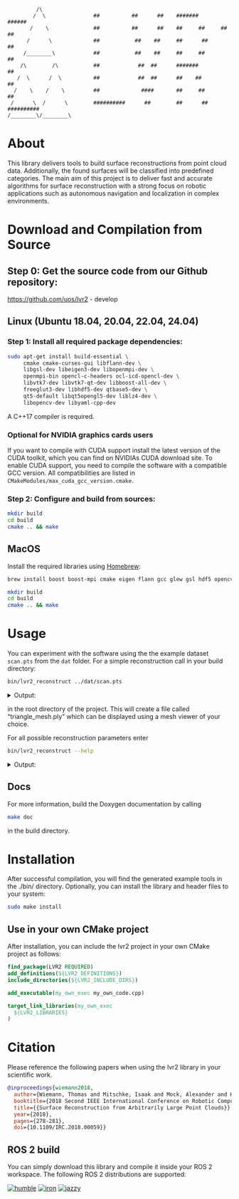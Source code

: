 ```console
         /\
        /  \               ##          ##      ##    #######         ######
       /    \              ##          ##      ##    ##     ##     ##      ##
      /      \             ##           ##    ##     ##      ##            ##
     /________\            ##           ##    ##     ##     ##            ##
    /\        /\           ##            ##  ##      #######             ##
   /  \      /  \          ##            ##  ##      ##    ##          ##
  /    \    /    \         ##             ####       ##     ##       ##
 /      \  /      \        ##########      ##        ##      ##    ##########
/________\/________\
```

# About

This library delivers tools to build surface reconstructions from point cloud
data. Additionally, the found surfaces will be classified into predefined categories. The main aim of this
project is to deliver fast and accurate algorithms for surface reconstruction with a strong focus on
robotic applications such as autonomous navigation and localization in complex environments.

# Download and Compilation from Source

## Step 0: Get the source code from our Github repository:

https://github.com/uos/lvr2 - develop

## Linux (Ubuntu 18.04, 20.04, 22.04, 24.04)

### Step 1: Install all required package dependencies: 

```bash
sudo apt-get install build-essential \
     cmake cmake-curses-gui libflann-dev \
     libgsl-dev libeigen3-dev libopenmpi-dev \
     openmpi-bin opencl-c-headers ocl-icd-opencl-dev \
     libvtk7-dev libvtk7-qt-dev libboost-all-dev \
     freeglut3-dev libhdf5-dev qtbase5-dev \
     qt5-default libqt5opengl5-dev liblz4-dev \
     libopencv-dev libyaml-cpp-dev
```

A C++17 compiler is required.

### Optional for NVIDIA graphics cards users

If you want to compile with CUDA support install the latest version of the CUDA toolkit, which you can find on NVIDIAs CUDA download site. To enable CUDA support, you need to compile the software with a compatible GCC version. All compatibilities are listed in `CMakeModules/max_cuda_gcc_version.cmake`.

### Step 2: Configure and build from sources:

```bash
mkdir build
cd build
cmake .. && make
```

## MacOS

Install the required libraries using [Homebrew](https://brew.sh):

```bash
brew install boost boost-mpi cmake eigen flann gcc glew gsl hdf5 opencv lz4 qt vtk 

mkdir build
cd build
cmake .. && make
```

# Usage

You can experiment with the software using the the example dataset `scan.pts` from the `dat` folder. For a simple
reconstruction call in your build directory:

```bash
bin/lvr2_reconstruct ../dat/scan.pts
```

<details>
<summary>Output:</summary>

```bash
         /\
        /  \               ##          ##      ##    #######         ######
       /    \              ##          ##      ##    ##     ##     ##      ##
      /      \             ##           ##    ##     ##      ##            ##
     /________\            ##           ##    ##     ##     ##            ##
    /\        /\           ##            ##  ##      #######             ##
   /  \      /  \          ##            ##  ##      ##    ##          ##
  /    \    /    \         ##             ####       ##     ##       ##
 /      \  /      \        ##########      ##        ##      ##    ##########
/________\/________\
    
##### Program options: 
##### Transform input data	: NO
##### Voxelsize 		: 10
##### Number of threads 	: 16
##### Point cloud manager 	: LVR2
##### Normal Estimation:  	: 0
##### Voxel decomposition: 	: PMC
##### Classifier:		: GREY
##### Dump classification	: NO
##### k_n 			: 10
##### k_i 			: 10
##### k_d 			: 5
##### Fill holes 		: NO
##### Remove DAs 		: NO
##### GPU normal estimation 	: OFF

[00:00:00 006] Autodetected the following attributes
[00:00:00 006] Color:     0
[00:00:00 006] Intensity: 1
[13:03:43:568][info   ] [AdaptiveKSearchSurface] Dataset statistics: 
[13:03:43:568][info   ] [AdaptiveKSearchSurface] Num points: 289252
[13:03:43:568][info   ] [AdaptiveKSearchSurface] kn, ki, kd: 10, 10, 5
[13:03:43:568][info   ] [AdaptiveKSearchSurface] BB of points: [-851.281, -79.2388, 1.35899] - [1487.27, 327.931, 808.3]
[13:03:43:580][info   ] [LVR2 Reconstruct] No flip point set, defaulting to (0,0,0) 
[13:03:43:580][info   ] [AdaptiveKSearchSurface] Initializing normal array...
[13:03:43:580][info   ] [AdaptiveKSearchSurface] Estimating 289252 Surface Normals using 16 threads ...
[13:03:43:697][info   ] [AdaptiveKSearchSurface] Interpolating 289252 Surface Normals using 16 threads ...
[13:03:43:741][info   ] [AdaptiveKSearchSurface] Copying normals...
[13:03:43:743][info   ] [LVR2 Reconstruct] Pointcloud loaded starting to reconstruct surfaces ...
[13:03:43:743][info   ] [PointsetSurface] Creating grid
[13:03:43:868][info   ] [LVR2 Reconstruct] Grid Cells: 30040
[13:03:43:915][info   ] [LVR2 Reconstruct] Reconstructed mesh (vertices, faces): 20157, 36416)
[13:03:43:937][info   ] [LVR2 Reconstruct] Saving mesh to triangle_mesh.ply.
[13:03:43:943][info   ] [LVR2 Reconstruct] Saving mesh to triangle_mesh.obj.
[13:03:44:320][info   ] [LVR2 Reconstruct] Program end.
```

</details>

in the root directory of the project. This will create a file called
“triangle_mesh.ply” which can be displayed using a mesh viewer of your choice.

For all possible reconstruction parameters enter

```bash
bin/lvr2_reconstruct --help
```

<details>
<summary>Output:</summary>

```bash
Supported options:
  -x [ --xPos ] arg (=0)                Position of the x-coordinates in the 
                                        input point data (according to screen 
                                        coordinates).
  -y [ --yPos ] arg (=1)                Position of the y-coordinates in the 
                                        input data lines (according to screen 
                                        coordinates).
  -z [ --zPos ] arg (=2)                Position of the z-coordinates in the 
                                        input data lines (according to screen 
                                        coordinates).
  --sx arg (=1)                         Scaling factor for the x coordinates.
  --sy arg (=1)                         Scaling factor for the y coordinates.
  --sz arg (=1)                         Scaling factor for the z coordinates.
  --help                                Produce help message
  --inputFile arg                       Input file name. Supported formats are 
                                        ASCII (.pts, .xyz), .ply and .h5
  --inputSchema arg                     The ScanProjectSchema to use with the 
                                        input file. Options are HDF5, HDF5V2, 
                                        RAW, HYPERLIB, EUROC, RAWPLY, SLAM6D
  --outputDirectory arg (=./)           Directory where the output files are 
                                        placed
  --outputFile arg (=triangle_mesh.ply triangle_mesh.obj )
                                        Output file name. Supported formats are
                                        ASCII (.pts, .xyz) and .ply
  -v [ --voxelsize ] arg (=10)          Voxelsize of grid used for 
                                        reconstruction.
  --noExtrusion                         Do not extend grid. Can be used  to 
                                        avoid artefacts in dense data sets but.
                                        Disabling will possibly create 
                                        additional holes in sparse data sets.
  -i [ --intersections ] arg (=-1)      Number of intersections used for 
                                        reconstruction. If other than -1, 
                                        voxelsize will calculated 
                                        automatically.
  -p [ --pcm ] arg (=LVR2)              Point cloud manager used for point 
                                        handling and normal estimation. Choose 
                                        from {FLANN, PCL, NABO, LVR2, LBVH_CUDA}.
  --nem arg (=0)                        Method for estimating point normals / 
                                        planes. 0: PCA (default), 1: RANSAC, 2:
                                        IPCA ilikebigbits, 3: IPCA exact. Make 
                                        sure the computing device is supporting
                                        the respective method.
  -d [ --decomposition ] arg (=PMC)     Defines the type of decomposition that 
                                        is used for the voxels (Standard 
                                        Marching Cubes (MC), Planar Marching 
                                        Cubes (PMC), Standard Marching Cubes 
                                        with sharp feature detection (SF), Dual
                                        Marching Cubes with an adaptive Octree 
                                        (DMC) or Tetraeder (MT) decomposition. 
                                        Choose from {MC, PMC, MT, SF}
  -o [ --optimizePlanes ]               Shift all triangle vertices of a 
                                        cluster onto their shared plane
  -c [ --clusterPlanes ]                Cluster planar regions based on normal 
                                        threshold, do not shift vertices into 
                                        regression plane.
  --cleanContours arg (=0)              Remove noise artifacts from contours. 
                                        Same values are between 2 and 4
  --planeIterations arg (=3)            Number of iterations for plane 
                                        optimization
  -f [ --fillHoles ] arg (=0)           Maximum size for hole filling
  --rda arg (=0)                        Remove dangling artifacts, i.e. remove 
                                        the clusters with less than n triangles
  --pnt arg (=0.850000024)              (Plane Normal Threshold) Normal 
                                        threshold for plane optimization. 
                                        Default 0.85 equals about 3 degrees.
  --smallRegionThreshold arg (=10)      Threshold for small region removal. If 
                                        0 nothing will be deleted.
  -w [ --writeClassificationResult ]    Write classification results to file 
                                        'clusters.clu'
  -e [ --exportPointNormals ]           Exports original point cloud data 
                                        together with normals into a single 
                                        file called 'pointnormals.ply'
  -g [ --saveGrid ]                     Writes the generated grid to a file 
                                        called 'fastgrid.grid. The result can 
                                        be rendered with qviewer.
  -s [ --saveOriginalData ]             Save the original points and the 
                                        estimated normals together with the 
                                        reconstruction into one file 
                                        ('triangle_mesh.ply')
  --scanPoseFile arg                    ASCII file containing scan positions 
                                        that can be used to flip normals
  --kd arg (=5)                         Number of normals used for distance 
                                        function evaluation
  --ki arg (=10)                        Number of normals used in the normal 
                                        interpolation process
  --kn arg (=10)                        Size of k-neighborhood used for normal 
                                        estimation
  --mp arg (=7)                         Minimum value for plane optimzation
  -t [ --retesselate ]                  Retesselate regions that are in a 
                                        regression plane. Implies 
                                        --optimizePlanes.
  --lft arg (=0.00999999978)            (Line Fusion Threshold) Threshold for 
                                        fusing line segments while tesselating.
  --generateTextures                    Generate textures during finalization.
  --texMinClusterSize arg (=100)        Minimum number of faces of a cluster to
                                        create a texture from
  --texMaxClusterSize arg (=0)          Maximum number of faces of a cluster to
                                        create a texture from (0 = no limit)
  --textureAnalysis                     Enable texture analysis features for 
                                        texture matchung.
  --texelSize arg (=1)                  Texel size that determines texture 
                                        resolution.
  --classifier arg (=GREY)              Classfier object used to color the 
                                        mesh. Possible values: GREY, SIMPSONS, 
                                        JET, HOT, HSV, SHSV, WHITE, BLACK
  -r [ --recalcNormals ]                Always estimate normals, even if given 
                                        in .ply file.
  --threads arg (=16)                   Number of threads
  --sft arg (=0.899999976)              Sharp feature threshold when using 
                                        sharp feature decomposition
  --sct arg (=0.699999988)              Sharp corner threshold when using sharp
                                        feature decomposition
  --reductionRatio arg (=0)             Percentage of faces to remove via 
                                        edge-collapse (0.0 means no reduction, 
                                        1.0 means to remove all faces which can
                                        be removed)
  --tp arg                              Path to texture pack
  --co arg                              Coefficents file for texture matching 
                                        based on statistics
  --nsc arg (=16)                       Number of colors for texture statistics
  --nccv arg (=64)                      Number of colors for texture matching 
                                        based on color information
  --ct arg (=50)                        Coherence threshold for texture 
                                        matching based on color information
  --colt arg (=3.40282347e+38)          Threshold for texture matching based on
                                        colors
  --stat arg (=3.40282347e+38)          Threshold for texture matching based on
                                        statistics
  --feat arg (=3.40282347e+38)          Threshold for texture matching based on
                                        features
  --cro                                 Use texture matching based on cross 
                                        correlation.
  --patt arg (=100)                     Threshold for pattern extraction from 
                                        textures
  --mtv arg (=3)                        Minimum number of votes to consider a 
                                        texture transformation as correct
  --vcfp                                Use color information from pointcloud 
                                        to paint vertices
  --useGPU                              GPU normal estimation
  --flipPoint arg                       Flippoint --flipPoint x y z
  -q [ --texFromImages ]                Foo Bar ............
  --scanPositionIndex arg               List of scan positions to load from a 
                                        scan project
  --minSpectralChannel arg (=0)         Minimum Spectral Channel Index for 
                                        Ranged Texture Generation
  --maxSpectralChannel arg (=0)         Maximum Spectral Channel Index for 
                                        Ranged Texture Generation
  -a [ --projectDir ] arg               Foo Bar ............
  --transformScanPosition               Transform the scan with the 
                                        scanpositions pose when using 
                                        --scanPositionIndex
  --outputMeshName arg (=default)       The name of the saved mesh
  --inputMeshName arg                   The name of the mesh to load from the 
                                        file
  --inputMeshFile arg                   The file to load the mesh from
  --reduceScan arg (=0)                 Use Octree reduction algorithm with the
                                        given gridsize when after loading the 
                                        scans
  --reduceScanMinPoints arg (=1)        The number of points an octree voxel 
                                        has to contain to be considered 
                                        occupied
```

</details>


## Docs
For more information, build the Doxygen documentation by calling
```bash
make doc
```
in the build directory.


# Installation

After successful compilation, you will find the generated example tools in the ./bin/ directory. Optionally, you can install the library and header files to your system:

```bash
sudo make install
```

## Use in your own CMake project

After installation, you can include the lvr2 project in your own CMake project as follows:

```cmake
find_package(LVR2 REQUIRED)
add_definitions(${LVR2_DEFINITIONS})
include_directories(${LVR2_INCLUDE_DIRS})

add_executable(my_own_exec my_own_code.cpp)

target_link_libraries(my_own_exec
  ${LVR2_LIBRARIES}
)
```


# Citation

Please reference the following papers when using the lvr2 library in your scientific work.

```bib
@inproceedings{wiemann2018,
  author={Wiemann, Thomas and Mitschke, Isaak and Mock, Alexander and Hertzberg, Joachim},
  booktitle={2018 Second IEEE International Conference on Robotic Computing (IRC)}, 
  title={{Surface Reconstruction from Arbitrarily Large Point Clouds}}, 
  year={2018},
  pages={278-281},
  doi={10.1109/IRC.2018.00059}}
```


## ROS 2 build

You can simply download this library and compile it inside your ROS 2 workspace. The following ROS 2 distributions are supported:

[![humble](https://github.com/uos/lvr2/actions/workflows/ros-humble.yml/badge.svg)](https://github.com/uos/lvr2/actions/workflows/ros-humble.yml) [![iron](https://github.com/uos/lvr2/actions/workflows/ros-iron.yml/badge.svg)](https://github.com/uos/lvr2/actions/workflows/ros-iron.yml) [![jazzy](https://github.com/uos/lvr2/actions/workflows/ros-jazzy.yml/badge.svg)](https://github.com/uos/lvr2/actions/workflows/ros-jazzy.yml)